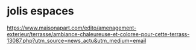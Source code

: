 

# jolis espaces

https://www.maisonapart.com/edito/amenagement-exterieur/terrasse/ambiance-chaleureuse-et-coloree-pour-cette-terrass-13087.php?utm_source=news_actu&utm_medium=email
